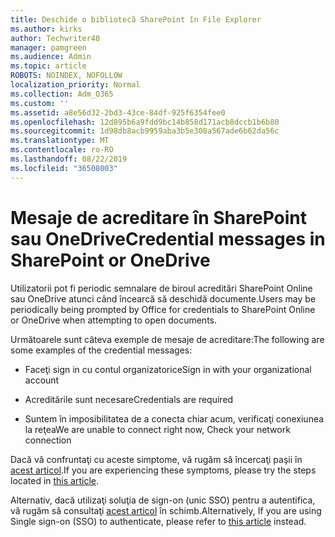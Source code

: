 ```yaml
---
title: Deschide o bibliotecă SharePoint în File Explorer
ms.author: kirks
author: Techwriter40
manager: pamgreen
ms.audience: Admin
ms.topic: article
ROBOTS: NOINDEX, NOFOLLOW
localization_priority: Normal
ms.collection: Adm_O365
ms.custom: ''
ms.assetid: a8e56d32-2bd3-43ce-84df-925f6354fee0
ms.openlocfilehash: 12d895b6a9fdd9bc14b858d171acb8dccb1b6b80
ms.sourcegitcommit: 1d98db8acb9959aba3b5e308a567ade6b62da56c
ms.translationtype: MT
ms.contentlocale: ro-RO
ms.lasthandoff: 08/22/2019
ms.locfileid: "36508003"
---
```

# <a name="credential-messages-in-sharepoint-or-onedrive"></a><span data-ttu-id="b0c68-102">Mesaje de acreditare în SharePoint sau OneDrive</span><span class="sxs-lookup"><span data-stu-id="b0c68-102">Credential messages in SharePoint or OneDrive</span></span>

<span data-ttu-id="b0c68-103">Utilizatorii pot fi periodic semnalare de biroul acreditări SharePoint Online sau OneDrive atunci când încearcă să deschidă documente.</span><span class="sxs-lookup"><span data-stu-id="b0c68-103">Users may be periodically being prompted by Office for credentials to SharePoint Online or OneDrive when attempting to open documents.</span></span>

<span data-ttu-id="b0c68-104">Următoarele sunt câteva exemple de mesaje de acreditare:</span><span class="sxs-lookup"><span data-stu-id="b0c68-104">The following are some examples of the credential messages:</span></span>

- <span data-ttu-id="b0c68-105">Faceţi sign in cu contul organizatorice</span><span class="sxs-lookup"><span data-stu-id="b0c68-105">Sign in with your organizational account</span></span>

- <span data-ttu-id="b0c68-106">Acreditările sunt necesare</span><span class="sxs-lookup"><span data-stu-id="b0c68-106">Credentials are required</span></span>

- <span data-ttu-id="b0c68-107">Suntem în imposibilitatea de a conecta chiar acum, verificaţi conexiunea la reţea</span><span class="sxs-lookup"><span data-stu-id="b0c68-107">We are unable to connect right now, Check your network connection</span></span>

<span data-ttu-id="b0c68-108">Dacă vă confruntaţi cu aceste simptome, vă rugăm să încercaţi paşii în [acest articol](https://support.microsoft.com/help/2913639/office-applications-periodically-prompt-for-credentials-to-sharepoint).</span><span class="sxs-lookup"><span data-stu-id="b0c68-108">If you are experiencing these symptoms, please try the steps located in [this article](https://support.microsoft.com/help/2913639/office-applications-periodically-prompt-for-credentials-to-sharepoint).</span></span>

<span data-ttu-id="b0c68-109">Alternativ, dacă utilizaţi soluţia de sign-on (unic SSO) pentru a autentifica, vă rugăm să consultaţi [acest articol](https://support.microsoft.com/help/4025962/cant-sign-in-after-update-to-office-2016-build-16-0-7967-on-windows-10) în schimb.</span><span class="sxs-lookup"><span data-stu-id="b0c68-109">Alternatively, If you are using Single sign-on (SSO) to authenticate, please refer to [this article](https://support.microsoft.com/help/4025962/cant-sign-in-after-update-to-office-2016-build-16-0-7967-on-windows-10) instead.</span></span>

